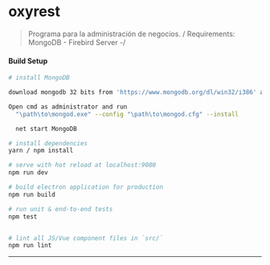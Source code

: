 # oxyrest

> Programa para la administración de negocios.
> / Requirements: MongoDB - Firebird Server -/

#### Build Setup

```bash
# install MongoDB

download mongodb 32 bits from 'https://www.mongodb.org/dl/win32/i386' and install it

Open cmd as administrator and run
  "\path\to\mongod.exe" --config "\path\to\mongod.cfg" --install

  net start MongoDB

# install dependencies
yarn / npm install

# serve with hot reload at localhost:9080
npm run dev

# build electron application for production
npm run build

# run unit & end-to-end tests
npm test


# lint all JS/Vue component files in `src/`
npm run lint
```

---
